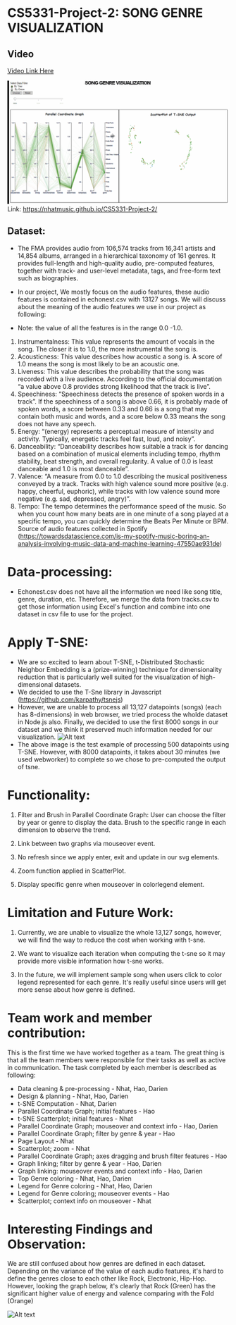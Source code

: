 # CS5331-Project-2: SONG GENRE VISUALIZATION

## Video
[Video Link Here](https://github.com/Nhatmusic/CS5331-Project-2/blob/master/Project%202%20Demo%20Video.mkv)

![Alt text](https://github.com/Nhatmusic/CS5331-Project-2/blob/master/Dataset/p2.Le.Nguyen.Sokolov.gif)
Link: https://nhatmusic.github.io/CS5331-Project-2/

## Dataset:
- The FMA provides audio from 106,574 tracks from 16,341 artists and 14,854 albums, arranged in a hierarchical taxonomy of 161 genres. It provides full-length and high-quality audio, pre-computed features, together with track- and user-level metadata, tags, and free-form text such as biographies.

- In our project, We mostly focus on the audio features, these audio features is contained in echonest.csv with 13127 songs. We will discuss about the meaning of the audio features we use in our project as following:

- Note: the value of all the features is in the range 0.0 -1.0.
1. Instrumentalness: This value represents the amount of vocals in the song. The closer it is to 1.0, the more instrumental the song is.
2. Acousticness: This value describes how acoustic a song is. A score of 1.0 means the song is most likely to be an acoustic one.
3. Liveness: This value describes the probability that the song was recorded with a live audience. According to the official documentation “a value above 0.8 provides strong likelihood that the track is live”.
4. Speechiness: “Speechiness detects the presence of spoken words in a track”. If the speechiness of a song is above 0.66, it is probably made of spoken words, a score between 0.33 and 0.66 is a song that may contain both music and words, and a score below 0.33 means the song does not have any speech.
5. Energy: “(energy) represents a perceptual measure of intensity and activity. Typically, energetic tracks feel fast, loud, and noisy”.
6. Danceability: “Danceability describes how suitable a track is for dancing based on a combination of musical elements including tempo, rhythm stability, beat strength, and overall regularity. A value of 0.0 is least danceable and 1.0 is most danceable”.
7. Valence: “A measure from 0.0 to 1.0 describing the musical positiveness conveyed by a track. Tracks with high valence sound more positive (e.g. happy, cheerful, euphoric), while tracks with low valence sound more negative (e.g. sad, depressed, angry)”.
8. Tempo: The tempo determines the performance speed of the music. So when you count how many beats are in one minute of a song played at a specific tempo, you can quickly determine the Beats Per Minute or BPM.
Source of audio features collected in Spotify (https://towardsdatascience.com/is-my-spotify-music-boring-an-analysis-involving-music-data-and-machine-learning-47550ae931de)

# Data-processing:
- Echonest.csv does not have all the information we need like song title, genre, duration, etc. Therefore, we merge the data from tracks.csv to get those information using Excel's function and combine into one dataset in csv file to use for the project.

# Apply T-SNE:
- We are so excited to learn about T-SNE, t-Distributed Stochastic Neighbor Embedding is a (prize-winning) technique for dimensionality reduction that is particularly well suited for the visualization of high-dimensional datasets.
- We decided to use the T-Sne library in Javascript (https://github.com/karpathy/tsnejs)
- However, we are unable to process all 13,127 datapoints (songs) (each has 8-dimensions) in web browser, we tried process the wholde dataset in Node.js also. Finally, we decided to use the first 8000 songs in our dataset and we think it preserved much information needed for our visualization.
![Alt text](https://github.com/Nhatmusic/CS5331-Project-2/blob/master/Dataset/tsne.gif)
- The above image is the test example of processing 500 datapoints using T-SNE. However, with 8000 datapoints, it takes about 30 minutes (we used webworker) to complete so we chose to pre-computed the output of tsne.

# Functionality:
1. Filter and Brush in Parallel Coordinate Graph: User can choose the filter by year or genre to display the data. Brush to the specific range in each dimension to observe the trend.


2. Link between two graphs via mouseover event.

3. No refresh since we apply enter, exit and update in our svg elements.

4. Zoom function applied in ScatterPlot.

5. Display specific genre when mouseover in colorlegend element.

# Limitation and Future Work:
1. Currently, we are unable to visualize the whole 13,127 songs, however, we will find the way to reduce the cost when working with t-sne.

2. We want to visualize each iteration when computing the t-sne so it may provide more visible information how t-sne works.

3. In the future, we will implement sample song when users click to color legend represented for each genre. It's really useful since users will get more sense about how genre is defined.


# Team work and member contribution:
This is the first time we have worked together as a team. The great thing is that all the team members were responsible for their tasks as well as active in communication.
The task completed by each member is described as following:
- Data cleaning & pre-processing - Nhat, Hao, Darien
- Design & planning - Nhat, Hao, Darien
- t-SNE Computation - Nhat, Darien
- Parallel Coordinate Graph; initial features - Hao
- t-SNE Scatterplot; initial features - Nhat
- Parallel Coordinate Graph; mouseover and context info - Hao, Darien
- Parallel Coordinate Graph; filter by genre & year - Hao
- Page Layout - Nhat
- Scatterplot; zoom - Nhat
- Parallel Coordinate Graph; axes dragging and brush filter features - Hao
- Graph linking; filter by genre & year - Hao, Darien
- Graph linking: mouseover events and context info - Hao, Darien
- Top Genre coloring - Nhat, Hao, Darien
- Legend for Genre coloring - Nhat, Hao, Darien
- Legend for Genre coloring; mouseover events - Hao
- Scatterplot; context info on mouseover - Nhat


# Interesting Findings and Observation:

We are still confused about how genres are defined in each dataset. Depending on the variance of the value of each audio features, it's hard to define the genres close to each other like Rock, Electronic, Hip-Hop. However, looking the graph below, it's clearly that Rock (Green) has the significant higher value of energy and valence comparing with the Fold (Orange)

![Alt text](https://github.com/Nhatmusic/CS5331-Project-2/blob/master/Dataset/tsne.jpeg)




